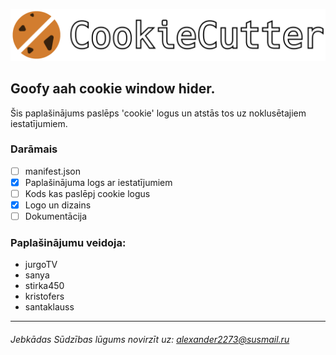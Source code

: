 ![cepums](/icons/cookiecutter.png)

## Goofy aah cookie window hider.

Šis paplašinājums paslēps 'cookie' logus un atstās tos uz noklusētajiem iestatījumiem.

### Darāmais

- [ ] manifest.json
- [x] Paplašinājuma logs ar iestatījumiem
- [ ] Kods kas paslēpj cookie logus
- [x] Logo un dizains
- [ ] Dokumentācija

### Paplašinājumu veidoja:
- jurgoTV
- sanya
- stirka450
- kristofers
- santaklauss

---

###### Jebkādas Sūdzības lūgums novirzīt uz: alexander2273@susmail.ru